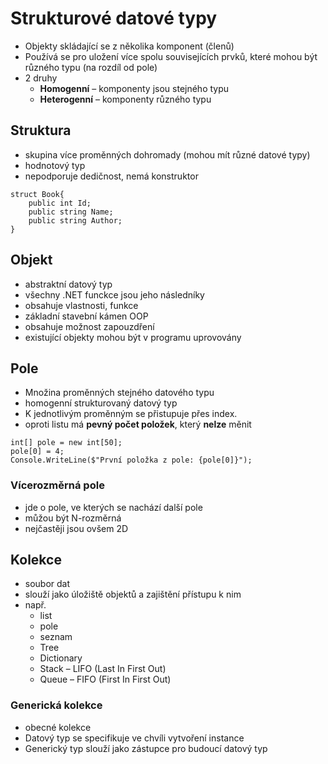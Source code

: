 # Strukturové datové typy

- Objekty skládající se z několika komponent (členů)
- Používá se pro uložení více spolu souvisejících prvků, které mohou být různého typu (na rozdíl od pole)
- 2 druhy
  - **Homogenní** – komponenty jsou stejného typu
  - **Heterogenní** – komponenty různého typu

## Struktura

- skupina více proměnných dohromady (mohou mít různé datové typy)
- hodnotový typ
- nepodporuje dedičnost, nemá konstruktor

```Csharp
struct Book{
    public int Id;
    public string Name;
    public string Author;
}
```

## Objekt

- abstraktní datový typ
- všechny .NET funckce jsou jeho následníky
- obsahuje vlastnosti, funkce
- základní stavební kámen OOP
- obsahuje možnost zapouzdření
- existující objekty mohou být v programu uprovovány

## Pole

- Množina proměnných stejného datového typu
- homogenní strukturovaný datový typ
- K jednotlivým proměnným se přistupuje přes index.
- oproti listu má **pevný počet položek**, který **nelze** měnit

```Csharp
int[] pole = new int[50];
pole[0] = 4;
Console.WriteLine($"První položka z pole: {pole[0]}");
```

### Vícerozměrná pole

- jde o pole, ve kterých se nachází další pole
- můžou být N-rozměrná
- nejčastěji jsou ovšem 2D

## Kolekce

- soubor dat
- slouží jako úložiště objektů a zajištění přístupu k nim
- např.
  - list
  - pole
  - seznam
  - Tree
  - Dictionary
  - Stack – LIFO (Last In First Out)
  - Queue – FIFO (First In First Out)

### Generická kolekce

- obecné kolekce
- Datový typ se specifikuje ve chvíli vytvoření instance
- Generický typ slouží jako zástupce pro budoucí datový typ
